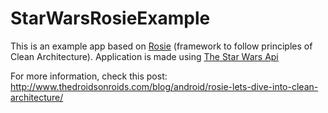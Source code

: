 # StarWarsRosieExample
This is an example app based on [Rosie](https://github.com/Karumi/Rosie/) (framework to follow principles of Clean Architecture). Application is made using [The Star Wars Api](http://swapi.co)

For more information, check this post: http://www.thedroidsonroids.com/blog/android/rosie-lets-dive-into-clean-architecture/
